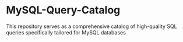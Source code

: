 # MySQL-Query-Catalog
This repository serves as a comprehensive catalog of high-quality SQL queries specifically tailored for MySQL databases
